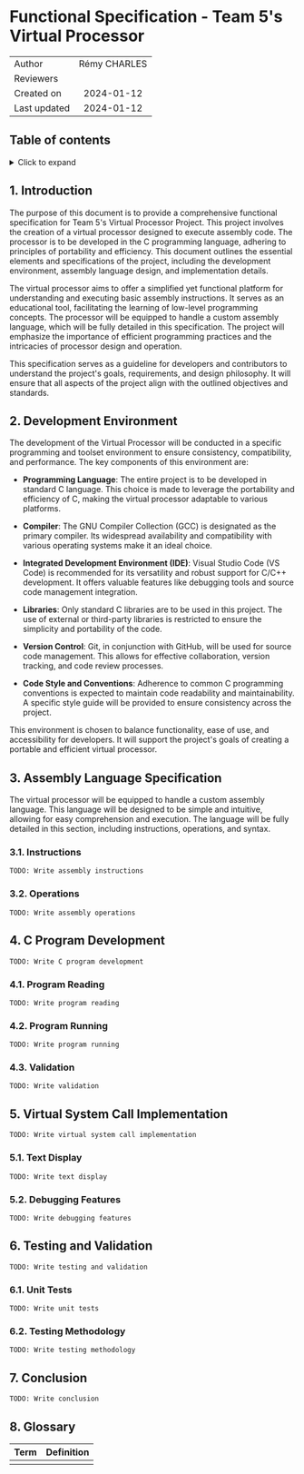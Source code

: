 # Functional Specification - Team 5's Virtual Processor

|              |              |
| ------------ | :----------: |
| Author       | Rémy CHARLES |
| Reviewers    |              |
| Created on   |  2024-01-12  |
| Last updated |  2024-01-12  |

## Table of contents

<details>

<summary>Click to expand</summary>

- [Functional Specification - Team 5's Virtual Processor](#functional-specification---team-5s-virtual-processor)
  - [Table of contents](#table-of-contents)
  - [1. Introduction](#1-introduction)
  - [2. Development Environment](#2-development-environment)
  - [3. Assembly Language Specification](#3-assembly-language-specification)
    - [3.1. Instructions](#31-instructions)
    - [3.2. Operations](#32-operations)
  - [4. C Program Development](#4-c-program-development)
    - [4.1. Program Reading](#41-program-reading)
    - [4.2. Program Running](#42-program-running)
    - [4.3. Validation](#43-validation)
  - [5. Virtual System Call Implementation](#5-virtual-system-call-implementation)
    - [5.1. Text Display](#51-text-display)
    - [5.2. Debugging Features](#52-debugging-features)
  - [6. Testing and Validation](#6-testing-and-validation)
    - [6.1. Unit Tests](#61-unit-tests)
    - [6.2. Testing Methodology](#62-testing-methodology)
  - [7. Conclusion](#7-conclusion)
  - [8. Glossary](#8-glossary)


</details>


## 1. Introduction

The purpose of this document is to provide a comprehensive functional specification for Team 5's Virtual Processor Project. This project involves the creation of a virtual processor designed to execute assembly code. The processor is to be developed in the C programming language, adhering to principles of portability and efficiency. This document outlines the essential elements and specifications of the project, including the development environment, assembly language design, and implementation details.

The virtual processor aims to offer a simplified yet functional platform for understanding and executing basic assembly instructions. It serves as an educational tool, facilitating the learning of low-level programming concepts. The processor will be equipped to handle a custom assembly language, which will be fully detailed in this specification. The project will emphasize the importance of efficient programming practices and the intricacies of processor design and operation.

This specification serves as a guideline for developers and contributors to understand the project's goals, requirements, and design philosophy. It will ensure that all aspects of the project align with the outlined objectives and standards.

## 2. Development Environment

The development of the Virtual Processor will be conducted in a specific programming and toolset environment to ensure consistency, compatibility, and performance. The key components of this environment are:

- **Programming Language**: The entire project is to be developed in standard C language. This choice is made to leverage the portability and efficiency of C, making the virtual processor adaptable to various platforms.

- **Compiler**: The GNU Compiler Collection (GCC) is designated as the primary compiler. Its widespread availability and compatibility with various operating systems make it an ideal choice.

- **Integrated Development Environment (IDE)**: Visual Studio Code (VS Code) is recommended for its versatility and robust support for C/C++ development. It offers valuable features like debugging tools and source code management integration.

- **Libraries**: Only standard C libraries are to be used in this project. The use of external or third-party libraries is restricted to ensure the simplicity and portability of the code.

- **Version Control**: Git, in conjunction with GitHub, will be used for source code management. This allows for effective collaboration, version tracking, and code review processes.

- **Code Style and Conventions**: Adherence to common C programming conventions is expected to maintain code readability and maintainability. A specific style guide will be provided to ensure consistency across the project.

This environment is chosen to balance functionality, ease of use, and accessibility for developers. It will support the project's goals of creating a portable and efficient virtual processor.


## 3. Assembly Language Specification

The virtual processor will be equipped to handle a custom assembly language. This language will be designed to be simple and intuitive, allowing for easy comprehension and execution. The language will be fully detailed in this section, including instructions, operations, and syntax.

### 3.1. Instructions

`TODO: Write assembly instructions`

### 3.2. Operations

`TODO: Write assembly operations`

## 4. C Program Development

`TODO: Write C program development`

### 4.1. Program Reading

`TODO: Write program reading`

### 4.2. Program Running

`TODO: Write program running`

### 4.3. Validation

`TODO: Write validation`

## 5. Virtual System Call Implementation

`TODO: Write virtual system call implementation`

### 5.1. Text Display

`TODO: Write text display`

### 5.2. Debugging Features

`TODO: Write debugging features`

## 6. Testing and Validation

`TODO: Write testing and validation`

### 6.1. Unit Tests

`TODO: Write unit tests`

### 6.2. Testing Methodology

`TODO: Write testing methodology`

## 7. Conclusion

`TODO: Write conclusion`

## 8. Glossary

| Term | Definition |
| ---- | ---------- |
|      |            |
